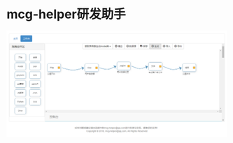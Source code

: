 # mcg-helper研发助手

![主界面截图](https://github.com/huhongjun/mcg-helper/blob/master/docu/screenshot/mcg-helper.png)
